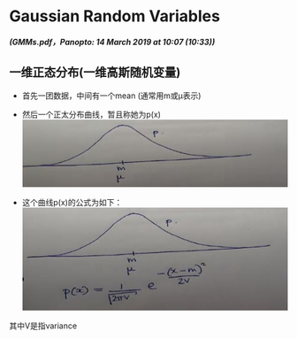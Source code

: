 # Gaussian Random Variables 

***(GMMs.pdf，Panopto: 14 March 2019 at 10:07 (10:33))***

## 一维正态分布(一维高斯随机变量)

* 首先一团数据，中间有一个mean (通常用m或μ表示)
* 然后一个正太分布曲线，暂且称她为p(x)
![](./img/gauDis.JPG)

* 这个曲线p(x)的公式为如下：  
![](./img/gauDisFun.JPG)  

其中V是指variance
